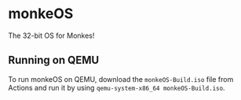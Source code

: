 # monkeOS
The 32-bit OS for Monkes!

## Running on QEMU
To run monkeOS on QEMU, download the `monkeOS-Build.iso` file from Actions and run it by using `qemu-system-x86_64 monkeOS-Build.iso`.
